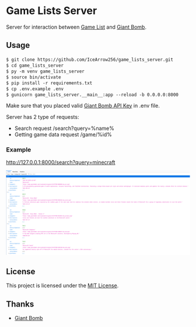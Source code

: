 # Game Lists Server

Server for interaction between [Game List](https://github.com/IceArrow256/game_lists) and [Giant Bomb](https://www.giantbomb.com/).

## Usage

```
$ git clone https://github.com/IceArrow256/game_lists_server.git
$ cd game_lists_server
$ py -m venv game_lists_server
$ source bin/activate
$ pip install -r requirements.txt
$ cp .env.example .env
$ gunicorn game_lists_server.__main__:app --reload -b 0.0.0.0:8000
```

Make sure that you placed valid [Giant Bomb API Key](https://www.giantbomb.com/api/) in .env file.

Server has 2 type of requests:
- Search request /search?query=%name%
- Getting game data request /game/%id%

### Example


http://127.0.0.1:8000/search?query=minecraft

<img src="images/2021-04-30T18_59_22.png" width="800"/>


## License

This project is licensed under the [MIT License](LICENSE).

## Thanks
- [Giant Bomb](https://www.giantbomb.com)